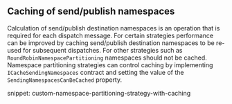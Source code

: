 ## Caching of send/publish namespaces

Calculation of send/publish destination namespaces is an operation that is required for each dispatch message. For certain strategies performance can be improved by caching send/publish destination namespaces to be re-used for subsequent dispatches. For other strategies such as `RoundRobinNamespacePartitioning` namespaces should not be cached. Namespace partitioning strategies can control caching by implementing `ICacheSendingNamespaces` contract and setting the value of the `SendingNamespacesCanBeCached` property.

snippet: custom-namespace-partitioning-strategy-with-caching
